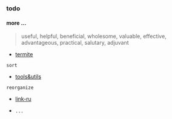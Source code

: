### todo

#### more ...
> useful, helpful, beneficial, wholesome, valuable, effective, advantageous, practical, salutary, adjuvant

* [termite](https://github.com/thestinger/termite)

`sort`
* [tools&utils](/man/toolsandutils.md)

`reorganize`

* [link-ru](link.ru.md)

* `...`
